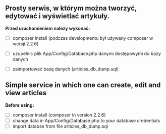 
## Prosty serwis, w którym można tworzyć, edytować i wyświetlać artykuły.

**Przed uruchomieniem należy wykonać:**

 - [ ] composer install (podczas developmentu był używany composer w wersji 2.2.6)
 - [ ] uzupełnić plik App/Config/Database.php danymi dostępowymi do bazy danych
 - [ ] zaimportować bazę danych (articles_db_dump.sql)



## Simple service in which one can create, edit and view articles

**Before using:**

- [ ] composer install (composer in version 2.2.6)
- [ ] change data in App/Config/Database.php to your database credentials
- [ ] import databse from file articles_db_dump.sql
